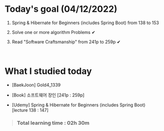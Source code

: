# Today's goal (04/12/2022)

1. Spring & Hibernate for Beginners (includes Spring Boot) from 138 to 153 

2. Solve one or more algorithm Problems ✔

3. Read "Software Craftsmanship" from 241p to 259p ✔

<br>

# What I studied today

* [BaekJoon] Gold4_1339

* [Book] 소프트웨어 장인 [241p : 259p]

* [Udemy] Spring & Hibernate for Beginners (includes Spring Boot) [lecture 138 : 147]

><h3>Total learning time : 02h 30m</h3>